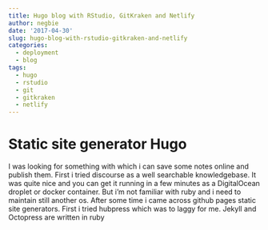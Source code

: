 ```yaml
---
title: Hugo blog with RStudio, GitKraken and Netlify
author: negbie
date: '2017-04-30'
slug: hugo-blog-with-rstudio-gitkraken-and-netlify
categories:
  - deployment
  - blog
tags:
  - hugo
  - rstudio
  - git
  - gitkraken
  - netlify
---
```


# Static site generator Hugo

I was looking for something with which i can save some notes online and publish them. First i tried discourse as a well searchable knowledgebase. It was quite nice and you can get it running in a few minutes as a DigitalOcean droplet or docker container. But i’m not familiar with ruby and i need to maintain still another os. After some time i came across github pages static site generators. First i tried hubpress which was to laggy for me. Jekyll and Octopress are written in ruby